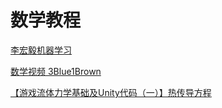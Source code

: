 # 数学教程

[李宏毅机器学习](https://www.bilibili.com/video/BV1JE411g7XF)

[数学视频 3Blue1Brown](https://space.bilibili.com/88461692/)

[【游戏流体力学基础及Unity代码（一）】热传导方程](https://zhuanlan.zhihu.com/p/263053689)
